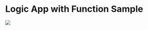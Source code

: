# Logic App with Function Sample


<a href="https://portal.azure.com/#create/Microsoft.Template/uri/https%3A%2F%2Fraw.githubusercontent.com%2Fdanielscholl%2Fazure-function-demo%2Fmaster%2Fazuredeploy.json" target="_blank">
    <img src="http://azuredeploy.net/deploybutton.png"/>
</a>

